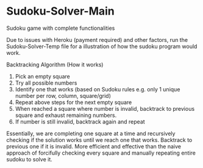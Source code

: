 # Sudoku-Solver-Main
Sudoku game with complete functionalities

Due to issues with Heroku (payment required) and other factors, run the Sudoku-Solver-Temp file for a illustration of how the sudoku program would work.


Backtracking Algorithm (How it works)

1. Pick an empty square
2. Try all possible numbers
3. Identify one that works (based on Sudoku rules e.g. only 1 unique number per row, column, square/grid)
4. Repeat above steps for the next empty square
5. When reached a square where number is invalid, backtrack to previous square and exhaust remaining numbers.
6. If number is still invalid, backtrack again and repeat

Essentially, we are completing one square at a time and recursively checking if the solution works until we reach one that works. Backtrack to previous one if it is invalid. More efficient and effective than the naive approach of forcifully checking every square and manually repeating entire sudoku to solve it.

